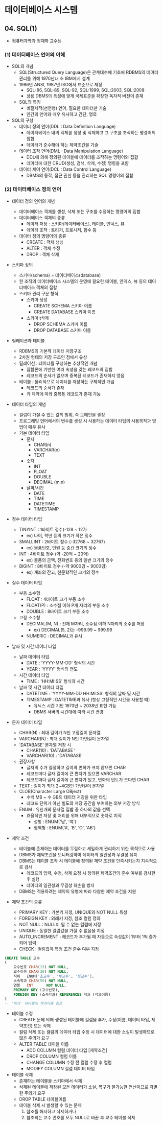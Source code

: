 # 데이터베이스 시스템

## 04. SQL(1)

- 컴퓨터과학과 정재화 교수님

### (1) 데이터베이스 언어의 이해

- SQL의 개념
    - SQL(Structured Query Language)은 관계대수에 기초해 RDBMS의 데이터 관리를 위해 1970년대 초 IBM에서 설계
    - 1986년 ANSI, 1987년 ISO에서 표준으로 제정
        - SQL-86, SQL-89, SQL-92, SQL:1999, SQL:2003, SQL:2008
        - 상용 DBMS의 특성에 맞게 국제표준을 확장한 독자적 버전이 존재
    - SQL의 특징
        - 비절차적(선언형) 언어, 필요한 데이터만 기술
        - 인간의 언어와 매우 유사하고 간단, 명료
- SQL의 구성
    - 데이터 정의 언어(DDL : Data Definition Language)
        - 데이터베이스 내의 객체를 생성 및 삭제하고 그 구조를 조작하는 명령어의 집합
        - 데이터가 준수해야 하는 제약조건을 기술
    - 데이터 조작 언어(DML : Data Manipulation Language)
        - DDL에 의해 정의된 테이블에 데이터를 조작하는 명령어와 집합
        - 데이터에 대한 CRUD(생성, 검색, 삭제, 수정) 명령을 포함
    - 데이터 제어 언어(DCL : Data Control Language)
        - DBMS의 동작, 접근 권한 등을 관리하는 SQL 명령어의 집합

### (2) 데이터베이스 정의 언어

- 데이터 정의 언어의 개념
    - 데이터베이스 객체를 생성, 삭제 또는 구조를 수정하는 명령어의 집합
    - 데이터베이스 객체의 종류
        - 데이터 저장 : 스키마(데이터베이스), 테이블, 인덱스, 뷰
        - 데이터 조작 : 트리거, 프로시저, 함수 등
    - 데이터 정의 명령어의 종류
        - CREATE : 객체 생성
        - ALTER : 객체 수정
        - DROP : 객체 삭제

- 스키마 정의
    - 스키마(schema) = 데이터베이스(database)
    - 한 조직의 데이터베이스 시스템의 운영에 필요한 테이블, 인덱스, 뷰 등의 데이터베이스 객체의 집합
    - 스키마 관리 구문 형식
        - 스키마 생성
            - CREATE SCHEMA 스키마 이름
            - CREATE DATABASE 스키마 이름
        - 스키마 t삭제
            - DROP SCHEMA 스키마 이름
            - DROP DATABASE 스키마 이름

- 릴레이션과 테이블
    - RDBMS의 기본적 데이터 저장구조
    - 2차원 형태의 저장 구조인 점에서 유상
    - 릴레이션 : 데이터를 구성하는 추상적인 개념
        - 집합론에 기반한 여러 속성을 갖는 레코드의 집합
        - 레코드의 순서가 없으며 중복된 레코드가 존재하지 않음
    - 테이블 : 물리적으로 데이터를 저장하는 구체적인 개념
        - 레코드의 순서가 존재
        - 키 제약에 따라 중복된 레코드가 존재 가능

- 데이터 타입의 개념
    - 컬럼이 가질 수 있는 값의 범위, 즉 도메인을 결정
    - 프로그래밍 언어에서의 변수를 생성 시 사용하는 데이터 타입의 사용목적과 방법이 매우 유사
    - 기본 데이터 타입
        - 문자
            - CHAR(n)
            - VARCHAR(n)
            - TEXT
        - 숫자
            - INT
            - FLOAT
            - DOUBLE
            - DECIMAL (m,n)
        - 날짜/시간
            - DATE
            - TIME
            - DATETIME
            - TIMESTAMP

- 정수 데이터 타입
    - TINYINT : 1바이트 정수(-128 ~ 127)
        - ex) 나이, 학년 등의 크기가 작은 정수
    - SMALLINT : 2바이트 정수 (-32768 ~ 32767)
        - ex) 물품번호, 인원 등 중간 크기의 정수
    - INT : 4바이트 정수 (약 -20억 ~ 20억)
        - ex) 물품의 금액, 전화번호 등의 일반 크기의 정수
    - BIGINT : 8바이트 정수 (-약 9000경 ~ 9000경)
        - ex) 계좌의 잔고, 천문학적인 크기의 정수
- 실수 데이터 타입
    - 부동 소수형
        - FLOAT : 4바이트 크기 부동 소수
        - FLOAT(P) : 소수점 이하 P개 자리의 부동 소수
        - DOUBLE : 8바이트 크기 부동 소수
    - 고정 소수형
        - DECIMAL(M, N) : 전체 M자리, 소수점 이하 N자리의 소수를 저장
            - ex) DECIMAL(5, 2)는 -999.99 ~ 999.99
        - NUMERIC : DECIMAL과 유사

- 날짜 및 시간 데이터 타입
    - 날짜 데이터 타입
        - DATE : 'YYYY-MM-DD' 형식의 시간
        - YEAR : 'YYYY' 형식의 연도
    - 시간 데이터 타입
        - TIME : 'HH:MI:SS' 형식의 시간
    - 날짜 및 시간 데이터 타입
        - DATETIME : 'YYYY-MM-DD HH:MI:SS' 형식의 날짜 및 시간
        - TIMESTAMP : DATETIME과 유사 (항상 고정적인 시간을 사용할 때)
            - 유닉스 시간 기반 1970년 ~ 2038년 표현 가능
            - DBMS 서버의 시간대에 따라 시간 변경

- 문자 데이터 타입
    - CHAR(N) : 최대 길이가 N인 고정길이 문자열
    - VARCHAR(N) : 최대 길이가 N인 가변길이 문자열
    - 'DATABASE' 문자열 저장 시
        - CHAR(10) : 'DATABASE  '
        - VARCHAR(10) : 'DATABASE'
    - 권장사항
        - 글자의 수가 일정하고 길이의 변화가 크지 않으면 CHAR
        - 레코드마다 글자 길이에 큰 편차가 있으면 VARCHAR
        - 레코드마다 글자 길이에 큰 편차가 있고, 변화의 빈도가 크다면 CHAR
    - TEXT : 길이가 최대 2~4GB인 가변길이 문자열
    - CLOB(Character Large OBject)
        - 수백 MB ~ 수 GB의 데이터 저장을 위한 타입
        - 레코드 단위가 아닌 별도의 저장 공간을 부여하는 외부 저장 방식
    - ENUM : 유한개의 문자열 집합 중 하나의 값을 선택
        - 효율적인 저장 및 처리를 위해 내부적으로 숫자로 지적
            - 성병 : ENUM('남', '여')
            - 혈액형 : ENUM('A', 'B', 'O', 'AB')
- 제약 조건
    - 테이블에 존재하는 데이터를 무결하고 세밀하게 관리하기 위한 목적으로 사용
    - DBMS가 제약조건을 모니터링하며 데이터의 일관성과 무결성 유지
    - DBMS는 테이블 조작 시 테이블에 정의된 제약 조건을 만족시키는지 지속적으로 검사
        - 레코드의 입력, 수정, 삭제 요청 시 정의된 제약조건의 준수 여부를 검사한 후 실행
        - 데이터의 일관성과 무결성 훼손을 방지
    - DBMS는 적용하려는 제약의 유형에 따라 다양한 제약 조건을 지원
- 제약 조건의 종류
    - PRIMARY KEY : 기본키 지정, UNIQUE와 NOT NULL 특성
    - FOREIGN KEY : 외래키 지정, 참조 컬럼 정의
    - NOT NULL : NULL이 될 수 없는 컬럼에 지정
    - UNIQUE : 동일한 컬럼값을 가질 수 없음을 지정
    - AUTO_INCREMENT : 레코드가 추가될 때 자동으로 속성값이 1부터 1씩 증가되어 입력
    - CHECK : 컬럼값이 특정 조건 준수 여부 지정

```sql
CREATE TABLE 교수
(
    교수번호 CHAR(13) NOT NULL,
    교수이름 CHAR(30) NOT NULL,
    직위   ENUM('조교수', '부교수', '정교수'),
    소속학과 CHAR(50) NOT NULL,
    연봉   INT      NOT NULL,
    PRIMARY KEY (교수번호),
    FOREIGN KEY (소속학과) REFERENCES 학과 (학과이름)
)
-- '학과' 테이블의 학과이름 참조
```

- 테이블 수정
    - CREATE 문에 의해 생성된 테이블에 컬럼을 추가, 수정(이름, 데이터 타입, 제약조건) 또는 삭제
    - 컬럼 삭제 또는 컬럼의 데이터 타입 수정 시 데이터에 대한 소실이 발생하므로 많은 주의가 요구
    - ALTER TABLE 테이블 이름
        - ADD COLUMN 컬럼 데이터 타입 [제약조건]
        - DROP COLUMN 컬럼 이름
        - CHANGE COLUMN 수정 전 컬럼 수정 후 컬럼
        - MODIFY COLUMN 컬럼 데이터 타입
- 테이블 삭제
    - 존재하는 테이블을 스키마에서 삭제
    - 삭제된 테이블에 저장된 모든 데이터가 소실, 복구가 불가능한 연산이므로 각별한 주의가 요구
    - DROP TABLE 테이블이름
    - 테이블 삭제 시 발생할 수 있는 문제
        1. 참조를 해지하고 삭제하거나
        2. 참조되는 교수 번호룰 모두 NULL로 바꾼 후 교수 테이블 삭제 